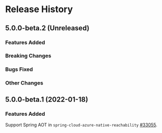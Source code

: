 # Release History

## 5.0.0-beta.2 (Unreleased)

### Features Added

### Breaking Changes

### Bugs Fixed

### Other Changes

## 5.0.0-beta.1 (2022-01-18)

### Features Added

Support Spring AOT in `spring-cloud-azure-native-reachability` [#33055](https://github.com/Azure/azure-sdk-for-java/pull/33055). 
